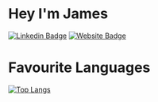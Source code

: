 # Hey I'm James

[![Linkedin Badge](https://img.shields.io/badge/-jhow-blue?style=flat&logo=Linkedin&logoColor=white&link=https://www.linkedin.com/in/jlim/)](https://www.linkedin.com/in/james-k-howard/)
[![Website Badge](https://img.shields.io/badge/-jameskhoward.com-47CCCC?style=flat&logo=Google-Chrome&logoColor=white&link=https://jessicalim.me)](https://www.jameskhoward.com/)

# Favourite Languages
[![Top Langs](https://github-readme-stats.vercel.app/api/top-langs/?username=james-k-h)](https://github.com/anuraghazra/github-readme-stats)
